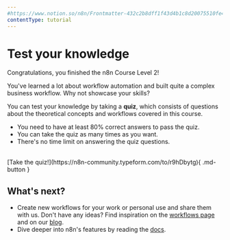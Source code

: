 ```yaml
---
#https://www.notion.so/n8n/Frontmatter-432c2b8dff1f43d4b1c8d20075510fe4
contentType: tutorial
---
```


# Test your knowledge

Congratulations, you finished the n8n Course Level 2!

You've learned a lot about workflow automation and built quite a complex business workflow. Why not showcase your skills?

You can test your knowledge by taking a **quiz**, which consists of questions about the theoretical concepts and workflows covered in this course.

- You need to have at least 80% correct answers to pass the quiz.
- You can take the quiz as many times as you want.
- There's no time limit on answering the quiz questions.

<br/>
[Take the quiz!](https://n8n-community.typeform.com/to/r9hDbytg){ .md-button }

## What's next?

- Create new workflows for your work or personal use and share them with us. Don't have any ideas? Find inspiration on the [workflows page](https://n8n.io/workflows) and on our [blog](https://n8n.io/blog/).
- Dive deeper into n8n's features by reading the [docs](/index.md).

